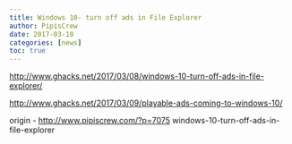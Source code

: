 ```yaml
---
title: Windows 10- turn off ads in File Explorer
author: PipisCrew
date: 2017-03-10
categories: [news]
toc: true
---
```


http://www.ghacks.net/2017/03/08/windows-10-turn-off-ads-in-file-explorer/

http://www.ghacks.net/2017/03/09/playable-ads-coming-to-windows-10/

origin - http://www.pipiscrew.com/?p=7075 windows-10-turn-off-ads-in-file-explorer